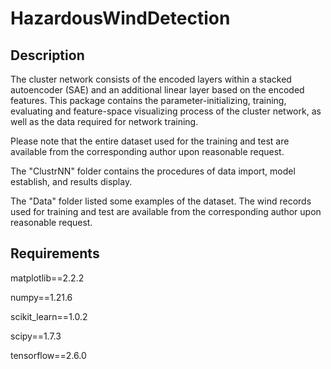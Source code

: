# HazardousWindDetection

## Description
The cluster network consists of the encoded layers within a stacked autoencoder (SAE)  and an additional linear layer based on the encoded features.
This package contains the parameter-initializing, training, evaluating and feature-space visualizing process of the cluster network, as well as the data required for network training.

Please note that the entire dataset used for the training and test  are available from the corresponding
author upon reasonable request. 

The "ClustrNN" folder contains the procedures of data import, model establish, and results display.

The "Data" folder listed some examples of the dataset. The wind records used for  training and test   are available from the corresponding
author upon reasonable request.

## Requirements
matplotlib==2.2.2

numpy==1.21.6

scikit_learn==1.0.2

scipy==1.7.3

tensorflow==2.6.0
